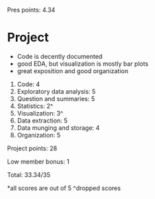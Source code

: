 Pres points: 4.34

Project
============

- Code is decently documented
- good EDA, but visualization is mostly bar plots
- great exposition and good organization

1. Code: 4
2. Exploratory data analysis: 5
3. Question and summaries: 5
4. Statistics: 2^
5. Visualization: 3^
6. Data extraction: 5
7. Data munging and storage: 4
8. Organization: 5

Project points: 28

Low member bonus: 1

Total: 33.34/35

*all scores are out of 5
^dropped scores
